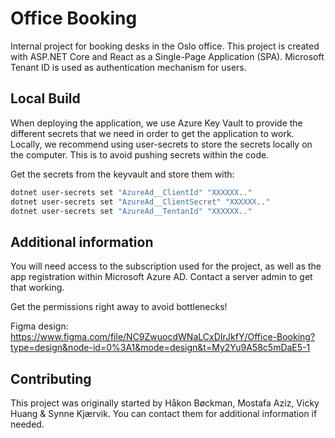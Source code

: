 # Office Booking

Internal project for booking desks in the Oslo office. This project is created with ASP.NET Core and React as a Single-Page Application (SPA). Microsoft Tenant ID is used as authentication mechanism for users.

## Local Build

When deploying the application, we use Azure Key Vault to provide the different secrets that we need in order to get the application to work. Locally, we recommend using user-secrets to store the secrets locally on the computer. This is to avoid pushing secrets within the code.

Get the secrets from the keyvault and store them with:

```bash
dotnet user-secrets set "AzureAd__ClientId" "XXXXXX.."
dotnet user-secrets set "AzureAd__ClientSecret" "XXXXXX.."
dotnet user-secrets set "AzureAd__TentanId" "XXXXXX.."
```

## Additional information

You will need access to the subscription used for the project, as well as the app registration within Microsoft Azure AD. Contact a server admin to get that working.

Get the permissions right away to avoid bottlenecks!

Figma design: https://www.figma.com/file/NC9ZwuocdWNaLCxDIrJkfY/Office-Booking?type=design&node-id=0%3A1&mode=design&t=My2Yu9A58c5mDaE5-1

## Contributing

This project was originally started by Håkon Bøckman, Mostafa Aziz, Vicky Huang & Synne Kjærvik. You can contact them for additional information if needed.
